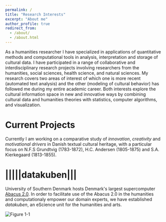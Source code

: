 ```yaml
---
permalink: /
title: "Research Interests"
excerpt: "About me"
author_profile: true
redirect_from:
  - /about/
  - /about.html
---
```


As a humanities researcher I have specialized in applications of quantitative methods and computational tools in analysis, interpretation and storage of cultural data. I have participated in a range of collaborative and interdisciplinary research projects involving researchers from the humanities, social sciences, health science, and natural sciences. My research covers two areas of interest of which one is more recent (automated text analysis) and the other (modeling of cultural behavior) has followed me during my entire academic career. Both interests explore the cultural information space in new and innovative ways by combining cultural data and humanities theories with statistics, computer algorithms, and visualization.


Current Projects
======
Currently I am working on a comparative study of *innovation*, *creativity* and *motivational drivers* in Danish textual cultural heritage, with a particular focus on N.F.S Grundtvig (1783-1872), H.C. Andersen (1805-1875) and S.A. Kierkegaard (1813-1855).


|||||datakuben|||
======
University of Southern Denmark hosts Denmark's largest supercomputer [Abacus 2.0](https://abacus.deic.dk/). In order to facilitate use of the Abacus 2.0 in the humanities and computationaly empower our domain experts, we have established *datakuben*, an eScience unit for the humanities and arts.

![Figure 1-1](https://github.com/knielbo/knielbo.github.io/tree/master/images/theCalculus.png "Figure 1-1")
